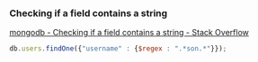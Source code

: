 ### Checking if a field contains a string


[mongodb - Checking if a field contains a string - Stack Overflow](https://stackoverflow.com/questions/10610131/checking-if-a-field-contains-a-string "mongodb - Checking if a field contains a string - Stack Overflow")


 

```js
db.users.findOne({"username" : {$regex : ".*son.*"}});

```
